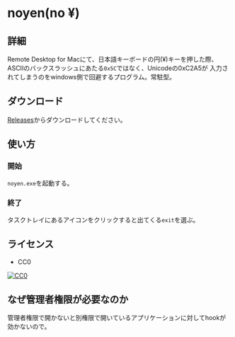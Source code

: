 # noyen(no ¥)

## 詳細

Remote Desktop for Macにて、日本語キーボードの円(¥)キーを押した際、
ASCIIのバックスラッシュにあたる`0x5C`ではなく、Unicodeの0xC2A5が
入力されてしまうのをwindows側で回避するプログラム。常駐型。

## ダウンロード

[Releases](releases)からダウンロードしてください。


## 使い方

### 開始

`noyen.exe`を起動する。


### 終了

タスクトレイにあるアイコンをクリックすると出てくる`exit`を選ぶ。


## ライセンス

- CC0

[![CC0](http://i.creativecommons.org/p/zero/1.0/88x31.png "CC0")](http://creativecommons.org/publicdomain/zero/1.0/deed.ja)


## なぜ管理者権限が必要なのか

管理者権限で開かないと別権限で開いているアプリケーションに対してhookが効かないので。


